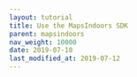 ```yaml
---
layout: tutorial
title: Use the MapsIndoors SDK
parent: mapsindoors
nav_weight: 10000
date: 2019-07-10
last_modified_at: 2019-07-12
---
```

